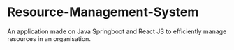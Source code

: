 # Resource-Management-System
An application made on Java Springboot and React JS to efficiently manage resources in an organisation.
